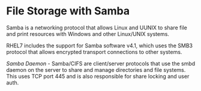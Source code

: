 # File Storage with Samba

Samba is a networking protocol that allows Linux and UUNIX to share file and print resources with Windows and other Linux/UNIX systems.

RHEL7 includes the support for Samba software v4.1, which uses the SMB3 protocol that allows encrypted transport connections to other systems. 

*Samba Daemon* - Samba/CIFS are client/server protocols that use the smbd daemon on the server to share and manage directories and file systems. This uses TCP port 445 and is also responsible for share locking and user auth. 